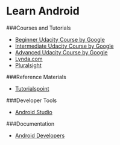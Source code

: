 # Learn Android

###Courses and Tutorials
  - [Beginner Udacity Course by Google](https://www.udacity.com/course/android-development-for-beginners--ud837)
  - [Intermediate Udacity Course by Google](https://www.udacity.com/course/developing-android-apps--ud853)
  - [Advanced Udacity Course by Google](https://www.udacity.com/course/advanced-android-app-development--ud855)
  - [Lynda.com](http://www.lynda.com/Android-training-tutorials/947-0.html)
  - [Pluralsight](http://www.pluralsight.com/tag/android)

###Reference Materials
  - [Tutorialspoint](http://www.tutorialspoint.com/android/index.htm)

###Developer Tools
  - [Android Studio](https://developer.android.com/sdk/installing/studio.html)

###Documentation
  - [Android Developers](https://developer.android.com/develop/index.html)

